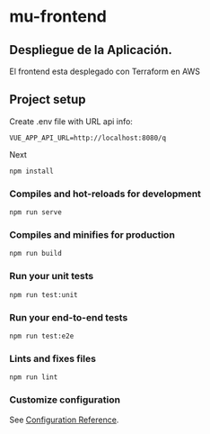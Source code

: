 # mu-frontend

## Despliegue de la Aplicación.
El frontend esta desplegado con Terraform en AWS

## Project setup

Create .env file with URL api info:

```
VUE_APP_API_URL=http://localhost:8080/q
```

Next
```
npm install
```

### Compiles and hot-reloads for development
```
npm run serve
```

### Compiles and minifies for production
```
npm run build
```

### Run your unit tests
```
npm run test:unit
```

### Run your end-to-end tests
```
npm run test:e2e
```

### Lints and fixes files
```
npm run lint
```

### Customize configuration
See [Configuration Reference](https://cli.vuejs.org/config/).
